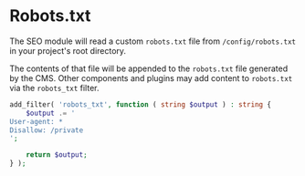 # Robots.txt

The SEO module will read a custom `robots.txt` file from `/config/robots.txt` in your project's root directory.

The contents of that file will be appended to the `robots.txt` file generated by the CMS. Other components and plugins may add content to `robots.txt` via the `robots_txt` filter.

```php
add_filter( 'robots_txt', function ( string $output ) : string {
	$output .= '
User-agent: *
Disallow: /private
';

	return $output;
} );
```
